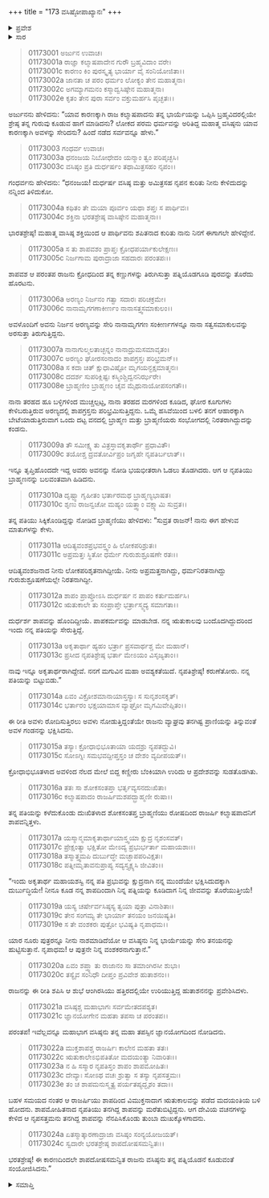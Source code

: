 +++
title = "173 ವಸಿಷ್ಠೋಪಾಖ್ಯಾನಃ"
+++

<details><summary>ಪ್ರವೇಶ</summary>


।।   ಓಂ ಓಂ ನಮೋ ನಾರಾಯಣಾಯ।।   ಶ್ರೀ ವೇದವ್ಯಾಸಾಯ ನಮಃ ।।

ಶ್ರೀ ಕೃಷ್ಣದ್ವೈಪಾಯನ ವೇದವ್ಯಾಸ ವಿರಚಿತ  

**ಶ್ರೀ ಮಹಾಭಾರತ**

**ಆದಿ ಪರ್ವ**

**ಚೈತ್ರರಥ ಪರ್ವ**

**ಅಧ್ಯಾಯ 173**

</details>


<details><summary>ಸಾರ</summary>

ಕಲ್ಮಾಷಪಾದನು ವಸಿಷ್ಠನಿಂದ ಪುತ್ರನನ್ನು ಪಡೆದುದಕ್ಕೆ ಅರ್ಜುನನು ಕಾರಣವನ್ನು ಕೇಳಲು, ಚಿತ್ರರಥನು ಕಲ್ಮಾಷಪಾದನಿಗೆ ಬ್ರಾಹ್ಮಣ ಪತ್ನಿಯೋರ್ವಳಿಂದ ದೊರಕಿದ ಶಾಪದ ಕುರಿತು ಹೇಳಿದುದು (1-24).

</details>


> 01173001 ಅರ್ಜುನ ಉವಾಚ।  
01173001a ರಾಜ್ಞಾ ಕಲ್ಮಾಷಪಾದೇನ ಗುರೌ ಬ್ರಹ್ಮವಿದಾಂ ವರೇ।  
01173001c ಕಾರಣಂ ಕಿಂ ಪುರಸ್ಕೃತ್ಯ ಭಾರ್ಯಾ ವೈ ಸಂನಿಯೋಜಿತಾ।।  
01173002a ಜಾನತಾ ಚ ಪರಂ ಧರ್ಮಂ ಲೋಕ್ಯಂ ತೇನ ಮಹಾತ್ಮನಾ।   
01173002c ಅಗಮ್ಯಾಗಮನಂ ಕಸ್ಮಾದ್ವಸಿಷ್ಠೇನ ಮಹಾತ್ಮನಾ।  
01173002e ಕೃತಂ ತೇನ ಪುರಾ ಸರ್ವಂ ವಕ್ತುಮರ್ಹಸಿ ಪೃಚ್ಛತಃ।।

ಅರ್ಜುನನು ಹೇಳಿದನು: “ಯಾವ ಕಾರಣಕ್ಕಾಗಿ ರಾಜ ಕಲ್ಮಾಷಪಾದನು ತನ್ನ ಭಾರ್ಯೆಯನ್ನು ಒಪ್ಪಿಸಿ ಬ್ರಹ್ಮವಿದರಲ್ಲಿಯೇ ಶ್ರೇಷ್ಠ ತನ್ನ ಗುರುವು ಕೂಡುವ ಹಾಗೆ ಮಾಡಿದನು? ಲೋಕದ ಪರಮ ಧರ್ಮವನ್ನು ಅರಿತಿದ್ದ ಮಹಾತ್ಮ ವಸಿಷ್ಠನು ಯಾವ ಕಾರಣಕ್ಕಾಗಿ ಅವಳನ್ನು ಸೇರಿದನು? ಹಿಂದೆ ನಡೆದ ಸರ್ವವನ್ನೂ ಹೇಳು.”

> 01173003 ಗಂಧರ್ವ ಉವಾಚ।  
01173003a ಧನಂಜಯ ನಿಬೋಧೇದಂ ಯನ್ಮಾಂ ತ್ವಂ ಪರಿಪೃಚ್ಛಸಿ।  
01173003c ವಸಿಷ್ಠಂ ಪ್ರತಿ ದುರ್ಧರ್ಷಂ ತಥಾಮಿತ್ರಸಹಂ ನೃಪಂ।।

ಗಂಧರ್ವನು ಹೇಳಿದನು: “ಧನಂಜಯ! ದುರ್ಧರ್ಷ ವಸಿಷ್ಠ ಮತ್ತು ಅಮಿತ್ರಸಹ ನೃಪನ ಕುರಿತು ನೀನು ಕೇಳಿದುದನ್ನು ನನ್ನಿಂದ ತಿಳಿದುಕೋ.

> 01173004a ಕಥಿತಂ ತೇ ಮಯಾ ಪೂರ್ವಂ ಯಥಾ ಶಪ್ತಃ ಸ ಪಾರ್ಥಿವಃ।  
01173004c ಶಕ್ತಿನಾ ಭರತಶ್ರೇಷ್ಠ ವಾಸಿಷ್ಠೇನ ಮಹಾತ್ಮನಾ।।

ಭಾರತಶ್ರೇಷ್ಠ! ಮಹಾತ್ಮ ವಾಸಿಷ್ಠ ಶಕ್ತಿಯಿಂದ ಆ ಪಾರ್ಥಿವನು ಶಪಿತನಾದ ಕುರಿತು ನಾನು ನಿನಗೆ ಈಗಾಗಲೇ ಹೇಳಿದ್ದೇನೆ.

> 01173005a ಸ ತು ಶಾಪವಶಂ ಪ್ರಾಪ್ತಃ ಕ್ರೋಧಪರ್ಯಾಕುಲೇಕ್ಷಣಃ।   
01173005c ನಿರ್ಜಗಾಮ ಪುರಾದ್ರಾಜಾ ಸಹದಾರಃ ಪರಂತಪಃ।।

ಶಾಪವಶ ಆ ಪರಂತಪ ರಾಜನು ಕ್ರೋಧದಿಂದ ತನ್ನ ಕಣ್ಣುಗಳನ್ನು ತಿರುಗಿಸುತ್ತಾ ಪತ್ನಿಯೊಡಗೂಡಿ ಪುರವನ್ನು ತೊರೆದು ಹೊರಟನು.

> 01173006a ಅರಣ್ಯಂ ನಿರ್ಜನಂ ಗತ್ವಾ ಸದಾರಃ ಪರಿಚಕ್ರಮೇ।  
01173006c ನಾನಾಮೃಗಗಣಾಕೀರ್ಣಂ ನಾನಾಸತ್ತ್ವಸಮಾಕುಲಂ।।

ಅವಳೊಂದಿಗೆ ಅವನು ನಿರ್ಜನ ಅರಣ್ಯವನ್ನು ಸೇರಿ ನಾನಾಮೃಗಗಣ ಸಂಕೀರ್ಣಗಳನ್ನೂ ನಾನಾ ಸತ್ವಸಮಾಕುಲವನ್ನು ಅರಸುತ್ತಾ ತಿರುಗುತ್ತಿದ್ದನು.

> 01173007a ನಾನಾಗುಲ್ಮಲತಾಚ್ಛನ್ನಂ ನಾನಾದ್ರುಮಸಮಾವೃತಂ।  
01173007c ಅರಣ್ಯಂ ಘೋರಸಂನಾದಂ ಶಾಪಗ್ರಸ್ತಃ ಪರಿಭ್ರಮನ್।।  
01173008a ಸ ಕದಾ ಚಿತ್ ಕ್ಷುಧಾವಿಷ್ಟೋ ಮೃಗಯನ್ಭಕ್ಷಮಾತ್ಮನಃ।  
01173008c ದದರ್ಶ ಸುಪರಿಕ್ಲಿಷ್ಟಃ ಕಸ್ಮಿಂಶ್ಚಿದ್ವನನಿರ್ಝರೇ।  
01173008e ಬ್ರಾಹ್ಮಣೀಂ ಬ್ರಾಹ್ಮಣಂ ಚೈವ ಮೈಥುನಾಯೋಪಸಂಗತೌ।।

ನಾನಾ ತರಹದ ಹೂ ಬಳ್ಳಿಗಳಿಂದ ಮುಚ್ಚಲ್ಪಟ್ಟ, ನಾನಾ ತರಹದ ಮರಗಳಿಂದ ಕೂಡಿದ, ಘೋರ ಕೂಗುಗಳು ಕೇಳಿಬರುತ್ತಿರುವ ಅರಣ್ಯದಲ್ಲಿ ಶಾಪಗ್ರಸ್ತನು ಪರಿಭ್ರಮಿಸುತ್ತಿದ್ದನು. ಒಮ್ಮೆ ಹಸಿವೆಯಿಂದ ಬಳಲಿ ತನಗೆ ಆಹಾರಕ್ಕಾಗಿ ಬೇಟೆಯಾಡುತ್ತಿರುವಾಗ ಒಂದು ದಟ್ಟ ವನದಲ್ಲಿ ಬ್ರಾಹ್ಮಣ ಮತ್ತು ಬ್ರಾಹ್ಮಣಿಯರು ಸಂಭೋಗದಲ್ಲಿ ನಿರತರಾಗಿದ್ದುದನ್ನು ಕಂಡನು.

> 01173009a ತೌ ಸಮೀಕ್ಷ್ಯ ತು ವಿತ್ರಸ್ತಾವಕೃತಾರ್ಥೌ ಪ್ರಧಾವಿತೌ।  
01173009c ತಯೋಶ್ಚ ದ್ರವತೋರ್ವಿಪ್ರಂ ಜಗೃಹೇ ನೃಪತಿರ್ಬಲಾತ್।।

ಇನ್ನೂ ತೃಪ್ತಿಹೊಂದದೇ ಇದ್ದ ಅವರು ಅವನನ್ನು ನೋಡಿ ಭಯಭೀತರಾಗಿ ಓಡಲು ತೊಡಗಿದರು. ಆಗ ಆ ನೃಪತಿಯು ಬ್ರಾಹ್ಮಣನನ್ನು ಬಲವಂತವಾಗಿ ಹಿಡಿದನು.

> 01173010a ದೃಷ್ಟ್ವಾ ಗೃಹೀತಂ ಭರ್ತಾರಮಥ ಬ್ರಾಹ್ಮಣ್ಯಭಾಷತ।  
01173010c ಶೃಣು ರಾಜನ್ವಚೋ ಮಹ್ಯಂ ಯತ್ತ್ವಾಂ ವಕ್ಷ್ಯಾಮಿ ಸುವ್ರತ।।

ತನ್ನ ಪತಿಯು ಸಿಕ್ಕಿಕೊಂಡಿದ್ದನ್ನು ನೋಡಿದ ಬ್ರಾಹ್ಮಣಿಯು ಹೇಳಿದಳು: “ಸುವ್ರತ ರಾಜನ್! ನಾನು ಈಗ ಹೇಳುವ ಮಾತುಗಳನ್ನು ಕೇಳು.

> 01173011a ಆದಿತ್ಯವಂಶಪ್ರಭವಸ್ತ್ವಂ ಹಿ ಲೋಕಪರಿಶ್ರುತಃ।  
01173011c ಅಪ್ರಮತ್ತಃ ಸ್ಥಿತೋ ಧರ್ಮೇ ಗುರುಶುಶ್ರೂಷಣೇ ರತಃ।।

ಆದಿತ್ಯವಂಶಜನಾದ ನೀನು ಲೋಕಪರಿಶೃತನಾಗಿದ್ದೀಯೆ. ನೀನು ಅಪ್ರಮತ್ತನಾಗಿದ್ದು, ಧರ್ಮನಿರತನಾಗಿದ್ದು ಗುರುಶುಶ್ರೂಷಣೆಯಲ್ಲೇ ನಿರತನಾಗಿದ್ದೀ.

> 01173012a ಶಾಪಂ ಪ್ರಾಪ್ತೋಽಸಿ ದುರ್ಧರ್ಷ ನ ಪಾಪಂ ಕರ್ತುಮರ್ಹಸಿ।  
01173012c ಋತುಕಾಲೇ ತು ಸಂಪ್ರಾಪ್ತೇ ಭರ್ತ್ರಾಸ್ಮ್ಯದ್ಯ ಸಮಾಗತಾ।।

ದುರ್ಧರ್ಶ ಶಾಪವನ್ನು ಹೊಂದಿದ್ದೀಯೆ. ಪಾಪಕರ್ಮವನ್ನು ಮಾಡಬೇಡ. ನನ್ನ ಋತುಕಾಲವು ಬಂದೊದಗಿದ್ದುದರಿಂದ ಇಂದು ನನ್ನ ಪತಿಯನ್ನು ಸೇರುತ್ತಿದ್ದೆ.

> 01173013a ಅಕೃತಾರ್ಥಾ ಹ್ಯಹಂ ಭರ್ತ್ರಾ ಪ್ರಸವಾರ್ಥಶ್ಚ ಮೇ ಮಹಾನ್।  
01173013c ಪ್ರಸೀದ ನೃಪತಿಶ್ರೇಷ್ಠ ಭರ್ತಾ ಮೇಽಯಂ ವಿಸೃಜ್ಯತಾಂ।।

ನಾವು ಇನ್ನೂ ಅಕೃತಾರ್ಥರಾಗಿದ್ದೇವೆ. ನನಗೆ ಮಗುವಿನ ಮಹಾ ಅವಶ್ಯಕತೆಯಿದೆ. ನೃಪತಿಶ್ರೇಷ್ಠ! ಕರುಣೆತೋರು. ನನ್ನ ಪತಿಯನ್ನು ಬಿಟ್ಟುಬಿಡು.”

> 01173014a ಏವಂ ವಿಕ್ರೋಶಮಾನಾಯಾಸ್ತಸ್ಯಾಃ ಸ ಸುನೃಶಂಸಕೃತ್।   
01173014c ಭರ್ತಾರಂ ಭಕ್ಷಯಾಮಾಸ ವ್ಯಾಘ್ರೋ ಮೃಗಮಿವೇಪ್ಸಿತಂ।।

ಈ ರೀತಿ ಅವಳು ರೋದಿಸುತ್ತಿರಲು ಅವಳು ನೋಡುತ್ತಿದ್ದಂತೆಯೇ ರಾಜನು ವ್ಯಾಘ್ರವು ತನಗಿಷ್ಟ ಪ್ರಾಣಿಯನ್ನು ತಿನ್ನುವಂತೆ ಅವಳ ಗಂಡನನ್ನು ಭಕ್ಷಿಸಿದನು.

> 01173015a ತಸ್ಯಾಃ ಕ್ರೋಧಾಭಿಭೂತಾಯಾ ಯದಶ್ರು ನ್ಯಪತದ್ಭುವಿ।  
01173015c ಸೋಽಗ್ನಿಃ ಸಮಭವದ್ದೀಪ್ತಸ್ತಂ ಚ ದೇಶಂ ವ್ಯದೀಪಯತ್।।

ಕ್ರೋಧಾಭಿಭೂತಳಾದ ಅವಳಿಂದ ನೆಲದ ಮೇಲೆ ಬಿದ್ದ ಕಣ್ಣೀರು ಬೆಂಕಿಯಾಗಿ ಉರಿದು ಆ ಪ್ರದೇಶವನ್ನು ಸುಡತೊಡಗಿತು.

> 01173016a ತತಃ ಸಾ ಶೋಕಸಂತಪ್ತಾ ಭರ್ತೃವ್ಯಸನದುಃಖಿತಾ।  
01173016c ಕಲ್ಮಾಷಪಾದಂ ರಾಜರ್ಷಿಮಶಪದ್ಬ್ರಾಹ್ಮಣೀ ರುಷಾ।।

ತನ್ನ ಪತಿಯನ್ನು ಕಳೆದುಕೊಂಡು ದುಃಖಿತಳಾದ ಶೋಕಸಂತಪ್ತ ಬ್ರಾಹ್ಮಣಿಯು ರೋಷದಿಂದ ರಾಜರ್ಷಿ ಕಲ್ಮಾಷಪಾದನಿಗೆ ಶಾಪವನ್ನಿತ್ತಳು.

> 01173017a ಯಸ್ಮಾನ್ಮಮಾಕೃತಾರ್ಥಾಯಾಸ್ತ್ವಯಾ ಕ್ಷುದ್ರ ನೃಶಂಸವತ್।   
01173017c ಪ್ರೇಕ್ಷಂತ್ಯಾ ಭಕ್ಷಿತೋ ಮೇಽದ್ಯ ಪ್ರಭುರ್ಭರ್ತಾ ಮಹಾಯಶಾಃ।।  
01173018a ತಸ್ಮಾತ್ತ್ವಮಪಿ ದುರ್ಬುದ್ಧೇ ಮಚ್ಛಾಪಪರಿವಿಕ್ಷತಃ।  
01173018c ಪತ್ನೀಮೃತಾವನುಪ್ರಾಪ್ಯ ಸದ್ಯಸ್ತ್ಯಕ್ಷ್ಯಸಿ ಜೀವಿತಂ।।

“ಇಂದು ಅಕೃತಾರ್ಥ ಮಹಾಯಶಸ್ವಿ ನನ್ನ ಪತಿ ಪ್ರಭುವನ್ನು ಕ್ಷುದ್ರನಾಗಿ ನನ್ನ ಮುಂದೆಯೇ ಭಕ್ಷಿಸಿದುದಕ್ಕಾಗಿ ದುರ್ಬುದ್ಧಿಯೇ! ನೀನೂ ಕೂಡ ನನ್ನ ಶಾಪದಿಂದಾಗಿ ನಿನ್ನ ಪತ್ನಿಯನ್ನು ಕೂಡಿದಾಗ ನಿನ್ನ ಜೀವವನ್ನು ತೊರೆಯುತ್ತೀಯೆ!

> 01173019a ಯಸ್ಯ ಚರ್ಷೇರ್ವಸಿಷ್ಠಸ್ಯ ತ್ವಯಾ ಪುತ್ರಾ ವಿನಾಶಿತಾಃ।  
01173019c ತೇನ ಸಂಗಮ್ಯ ತೇ ಭಾರ್ಯಾ ತನಯಂ ಜನಯಿಷ್ಯತಿ।  
01173019e ಸ ತೇ ವಂಶಕರಃ ಪುತ್ರೋ ಭವಿಷ್ಯತಿ ನೃಪಾಧಮ।।

ಯಾರ ನೂರು ಪುತ್ರರನ್ನೂ ನೀನು ನಾಶಮಾಡಿದೆಯೋ ಆ ವಸಿಷ್ಠನು ನಿನ್ನ ಭಾರ್ಯೆಯನ್ನು ಸೇರಿ ತನಯನನ್ನು ಹುಟ್ಟಿಸುತ್ತಾನೆ. ನೃಪಾಧಮ! ಆ ಪುತ್ರನೇ ನಿನ್ನ ವಂಶಕರನಾಗುತ್ತಾನೆ.”

> 01173020a ಏವಂ ಶಪ್ತ್ವಾ ತು ರಾಜಾನಂ ಸಾ ತಮಾಂಗಿರಸೀ ಶುಭಾ।  
01173020c ತಸ್ಯೈವ ಸಂನಿಧೌ ದೀಪ್ತಂ ಪ್ರವಿವೇಶ ಹುತಾಶನಂ।।

ರಾಜನನ್ನು ಈ ರೀತಿ ಶಪಿಸಿ ಆ ಶುಭೆ ಆಂಗಿರಸಿಯು ಹತ್ತಿರದಲ್ಲಿಯೇ ಉರಿಯುತ್ತಿದ್ದ ಹುತಾಶನನನ್ನು ಪ್ರವೇಶಿಸಿದಳು.

> 01173021a ವಸಿಷ್ಠಶ್ಚ ಮಹಾಭಾಗಃ ಸರ್ವಮೇತದಪಶ್ಯತ।   
01173021c ಜ್ಞಾನಯೋಗೇನ ಮಹತಾ ತಪಸಾ ಚ ಪರಂತಪ।।

ಪರಂತಪ! ಇವೆಲ್ಲವನ್ನೂ ಮಹಾಭಾಗ ವಸಿಷ್ಠನು ತನ್ನ ಮಹಾ ತಪಸ್ಸಿನ ಜ್ಞಾನಯೋಗದಿಂದ ನೋಡಿದನು.

> 01173022a ಮುಕ್ತಶಾಪಶ್ಚ ರಾಜರ್ಷಿಃ ಕಾಲೇನ ಮಹತಾ ತತಃ।  
01173022c ಋತುಕಾಲೇಽಭಿಪತಿತೋ ಮದಯಂತ್ಯಾ ನಿವಾರಿತಃ।।  
01173023a ನ ಹಿ ಸಸ್ಮಾರ ನೃಪತಿಸ್ತಂ ಶಾಪಂ ಶಾಪಮೋಹಿತಃ।  
01173023c ದೇವ್ಯಾಃ ಸೋಽಥ ವಚಃ ಶ್ರುತ್ವಾ ಸ ತಸ್ಯಾ ನೃಪಸತ್ತಮಃ।  
01173023e ತಂ ಚ ಶಾಪಮನುಸ್ಮೃತ್ಯ ಪರ್ಯತಪ್ಯದ್ಭೃಶಂ ತದಾ।।

ಬಹಳ ಸಮಯದ ನಂತರ ಆ ರಾಜರ್ಷಿಯು ಶಾಪದಿಂದ ವಿಮುಕ್ತನಾದಾಗ ಋತುಕಾಲವನ್ನು ಪಡೆದ ಮದಯಂತಿಯ ಬಳಿ ಹೋದನು. ಶಾಪಮೋಹಿತನಾದ ನೃಪತಿಯು ತನಗಿದ್ದ ಶಾಪವನ್ನು ಮರೆತುಬಿಟ್ಟಿದ್ದನು. ಆಗ ದೇವಿಯ ವಚನಗಳನ್ನು ಕೇಳಿದ ಆ ನೃಪಸತ್ತಮನು ತನಗಿದ್ದ ಶಾಪವನ್ನು ನೆನಪಿಸಿಕೊಂಡು ತುಂಬಾ ದುಃಖಕ್ಕೊಳಗಾದನು.

> 01173024a ಏತಸ್ಮಾತ್ಕಾರಣಾದ್ರಾಜಾ ವಸಿಷ್ಠಂ ಸಂನ್ಯಯೋಜಯತ್।  
01173024c ಸ್ವದಾರೇ ಭರತಶ್ರೇಷ್ಠ ಶಾಪದೋಷಸಮನ್ವಿತಃ।।

ಭರತಶ್ರೇಷ್ಠ! ಈ ಕಾರಣದಿಂದಲೇ ಶಾಪದೋಷಸಮನ್ವಿತ ರಾಜನು ವಸಿಷ್ಠನು ತನ್ನ ಪತ್ನಿಯೊಡನೆ ಕೂಡುವಂತೆ ಸಂಯೋಜಿಸಿದನು.”

<details><summary>ಸಮಾಪ್ತಿ</summary>


ಇತಿ ಶ್ರೀ ಮಹಾಭಾರತೇ ಆದಿಪರ್ವಣಿ ಚೈತ್ರರಥಪರ್ವಣಿ ವಸಿಷ್ಠೋಪಾಖ್ಯಾನೇ ತ್ರಿಸಪ್ತತ್ಯಧಿಕಶತತಮೋಽಧ್ಯಾಯ:।।  
ಇದು ಶ್ರೀ ಮಹಾಭಾರತದಲ್ಲಿ ಆದಿಪರ್ವದಲ್ಲಿ ಚೈತ್ರಪರ್ವದಲ್ಲಿ ವಸಿಷ್ಠೋಪಾಖ್ಯಾನದಲ್ಲಿ ನೂರಾಎಪ್ಪತ್ತ್ಮೂರನೆಯ ಅಧ್ಯಾಯವು.
ಇತಿ ಶ್ರೀ ಮಹಾಭಾರತೇ ಆದಿಪರ್ವಣಿ ಚೈತ್ರರಥಪರ್ವ:।।  
ಇದು ಶ್ರೀ ಮಹಾಭಾರತದಲ್ಲಿ ಆದಿಪರ್ವದಲ್ಲಿ ಚೈತ್ರಪರ್ವವು.
ಇದೂವರೆಗಿನ ಒಟ್ಟು ಮಹಾಪರ್ವಗಳು-0/18, ಉಪಪರ್ವಗಳು-11/100, ಅಧ್ಯಾಯಗಳು-174/1995, ಶ್ಲೋಕಗಳು-5788/73784.


</details>

